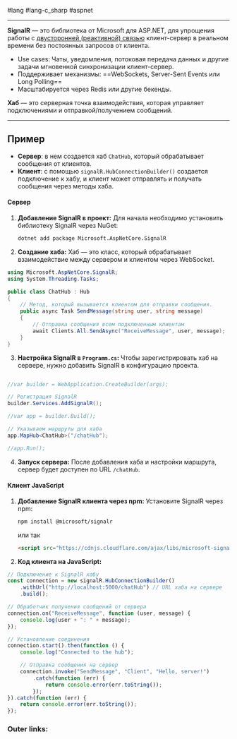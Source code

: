 #lang #lang-c_sharp #aspnet

---
**SignalR** — это библиотека от Microsoft для ASP.NET, для упрощения работы с <u>двусторонней (реактивной) связью</u> клиент-сервер в реальном времени без постоянных запросов от клиента.

- Use cases: Чаты, уведомления, потоковая передача данных и другие задачи мгновенной синхронизации клиент-сервер. 
- Поддерживает механизмы: ==WebSockets, Server-Sent Events или Long Polling==
- Масштабируется через Redis или другие бекенды.

**Хаб** — это серверная точка взаимодействия, которая управляет подключениями и отправкой/получением сообщений.

---

## Пример

- **Сервер**: в нем создается хаб `ChatHub`, который обрабатывает сообщения от клиентов.
- **Клиент**: с помощью `signalR.HubConnectionBuilder()` создается подключение к хабу, и клиент может отправлять и получать сообщения через методы хаба.

#### Сервер
1. **Добавление SignalR в проект:**
    Для начала необходимо установить библиотеку SignalR через NuGet:
    ```bash
    dotnet add package Microsoft.AspNetCore.SignalR
    ```
    
2. **Создание хаба:** Хаб — это класс, который обрабатывает взаимодействие между сервером и клиентом через WebSocket.
```csharp
using Microsoft.AspNetCore.SignalR;
using System.Threading.Tasks;

public class ChatHub : Hub
{
    // Метод, который вызывается клиентом для отправки сообщения. 
    public async Task SendMessage(string user, string message)
    {
        // Отправка сообщения всем подключенным клиентам
        await Clients.All.SendAsync("ReceiveMessage", user, message);
    }
}
```

3.  **Настройка SignalR в `Programm.cs`:**
    Чтобы зарегистрировать хаб на сервере, нужно добавить SignalR в конфигурацию проекта. 
```csharp

//var builder = WebApplication.CreateBuilder(args);

// Регистрация SignalR
builder.Services.AddSignalR();

//var app = builder.Build();

// Указываем маршруты для хаба
app.MapHub<ChatHub>("/chatHub");

//app.Run();
```

4. **Запуск сервера:**
    После добавления хаба и настройки маршрута, сервер будет доступен по URL `/chatHub`.


#### Клиент JavaScript

1. **Добавление SignalR клиента через npm:**
    Установите SignalR через npm:
    ```bash
    npm install @microsoft/signalr
    ```
    или так
    ```html
    <script src="https://cdnjs.cloudflare.com/ajax/libs/microsoft-signalr/7.0.5/signalr.min.js"></script>
	```
    
2. **Код клиента на JavaScript:**

```javascript
// Подключение к SignalR хабу
const connection = new signalR.HubConnectionBuilder()
    .withUrl("http://localhost:5000/chatHub") // URL хаба на сервере
    .build();

// Обработчик получения сообщений от сервера
connection.on("ReceiveMessage", function (user, message) {
    console.log(user + ": " + message);
});

// Установление соединения
connection.start().then(function () {
    console.log("Connected to the hub");

    // Отправка сообщения на сервер
    connection.invoke("SendMessage", "Client", "Hello, server!")
        .catch(function (err) {
            return console.error(err.toString());
        });
}).catch(function (err) {
    return console.error(err.toString());
});
```

### Outer links:

